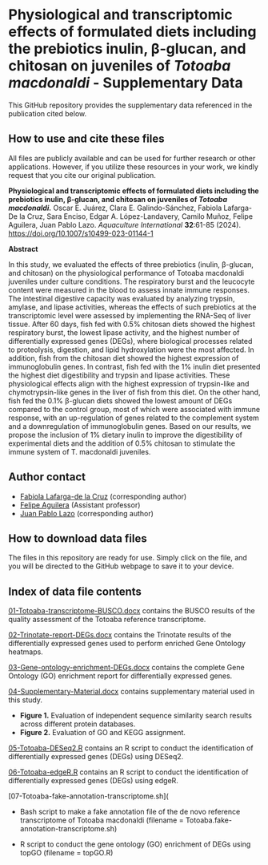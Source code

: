 # Physiological and transcriptomic effects of formulated diets including the prebiotics inulin, β-glucan, and chitosan on juveniles of *Totoaba macdonaldi* - Supplementary Data

This GitHub repository provides the supplementary data referenced in the publication cited below.

## How to use and cite these files 

All files are publicly available and can be used for further research or other applications. However, if you utilize these resources in your work, we kindly request that you cite our original publication.

**Physiological and transcriptomic effects of formulated diets including the prebiotics inulin, β-glucan, and chitosan on juveniles of *Totoaba macdonaldi.*** Oscar E. Juárez, Clara E. Galindo-Sánchez, Fabiola Lafarga-De la Cruz, Sara Enciso, Edgar A. López-Landavery, Camilo Muñoz, Felipe Aguilera, Juan Pablo Lazo. *Aquaculture International* **32**:61-85 (2024). https://doi.org/10.1007/s10499-023-01144-1

**Abstract**

In this study, we evaluated the effects of three prebiotics (inulin, β-glucan, and chitosan) on the physiological performance of Totoaba macdonaldi juveniles under culture conditions. The respiratory burst and the leucocyte content were measured in the blood to assess innate immune responses. The intestinal digestive capacity was evaluated by analyzing trypsin, amylase, and lipase activities, whereas the effects of such prebiotics at the transcriptomic level were assessed by implementing the RNA-Seq of liver tissue. After 60 days, fish fed with 0.5% chitosan diets showed the highest respiratory burst, the lowest lipase activity, and the highest number of differentially expressed genes (DEGs), where biological processes related to proteolysis, digestion, and lipid hydroxylation were the most affected. In addition, fish from the chitosan diet showed the highest expression of immunoglobulin genes. In contrast, fish fed with the 1% inulin diet presented the highest diet digestibility and trypsin and lipase activities. These physiological effects align with the highest expression of trypsin-like and chymotrypsin-like genes in the liver of fish from this diet. On the other hand, fish fed the 0.1% β-glucan diets showed the lowest amount of DEGs compared to the control group, most of which were associated with immune response, with an up-regulation of genes related to the complement system and a downregulation of immunoglobulin genes. Based on our results, we propose the inclusion of 1% dietary inulin to improve the digestibility of experimental diets and the addition of 0.5% chitosan to stimulate the immune system of T. macdonaldi juveniles.

## Author contact

- [Fabiola Lafarga-de la Cruz](mailto:flafarga@cicese.mx) (corresponding author)
- [Felipe Aguilera](mailto:faguilera@udec.cl) (Assistant professor)
- [Juan Pablo Lazo](mailto:jplazo@cicese.mx) (corresponding author)

## How to download data files

The files in this repository are ready for use. Simply click on the file, and you will be directed to the GitHub webpage to save it to your device.

## Index of data file contents

[01-Totoaba-transcriptome-BUSCO.docx](https://github.com/faguil/Totoaba_transcriptomics/blob/main/01-Totoaba-transcriptome-BUSCO.docx) contains the BUSCO results of the quality assessment of the Totoaba reference transcriptome.

[02-Trinotate-report-DEGs.docx](https://github.com/faguil/Totoaba_transcriptomics/blob/main/02-Trinotate-report-DEGs.docx) contains the Trinotate results of the differentially expressed genes used to perform enriched Gene Ontology heatmaps.

[03-Gene-ontology-enrichment-DEGs.docx](https://github.com/faguil/Totoaba_transcriptomics/blob/main/03-Gene-ontology-enrichment-DEGs.docx) contains the complete Gene Ontology (GO) enrichment report for differentially expressed genes.

[04-Supplementary-Material.docx](https://github.com/faguil/Totoaba_transcriptomics/blob/main/04-Supplementary-Material.docx) contains supplementary material used in this study.

- **Figure 1.** Evaluation of independent sequence similarity search results across different protein databases. 
- **Figure 2.** Evaluation of GO and KEGG assignment.

[05-Totoaba-DESeq2.R](https://github.com/faguil/Totoaba_transcriptomics/blob/main/05-Totoaba.DESeq2.R) contains an R script to conduct the identification of differentially expressed genes (DEGs) using DESeq2.

[06-Totoaba-edgeR.R](https://github.com/faguil/Totoaba_transcriptomics/blob/main/06-Totoaba.edgeR.R) contains an R script to conduct the identification of differentially expressed genes (DEGs) using edgeR.

[07-Totoaba-fake-annotation-transcriptome.sh](

* Bash script to make a fake annotation file of the de novo reference transcriptome of Totoaba macdonaldi (filename = Totoaba.fake-annotation-transcriptome.sh)


* R script to conduct the gene ontology (GO) enrichment of DEGs using topGO (filename = topGO.R)
